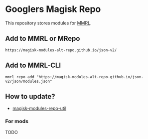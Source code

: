 # Googlers Magisk Repo

This repository stores modules for [MMRL](https://github.com/DerGoogler/MMRL).

## Add to MMRL or MRepo

```
https://magisk-modules-alt-repo.github.io/json-v2/
```

## Add to MMRL-CLI

```shell
mmrl repo add "https://magisk-modules-alt-repo.github.io/json-v2/json/modules.json"
```

## How to update?

- [magisk-modules-repo-util](https://github.com/Googlers-Repo/magisk-modules-repo-util.git)

### For mods

TODO
 